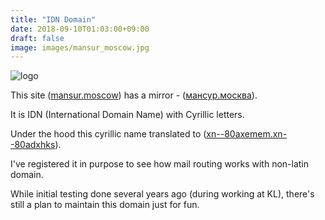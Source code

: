 ```yaml
---
title: "IDN Domain"
date: 2018-09-10T01:03:00+09:00
draft: false
image: images/mansur_moscow.jpg
---
```

![logo](/images/mansur_moscow.jpg)

This site ([mansur.moscow](https://mansur.moscow)) has a mirror - ([мансур.москва](https://мансур.москва)).

It is IDN (International Domain Name) with Cyrillic letters.

Under the hood this cyrillic name translated to ([xn--80axemem.xn--80adxhks](https://xn--80axemem.xn--80adxhks)).

I've registered it in purpose to see how mail routing works with non-latin domain.

While initial testing done several years ago (during working at KL), there's still a plan to maintain this domain just for fun.
